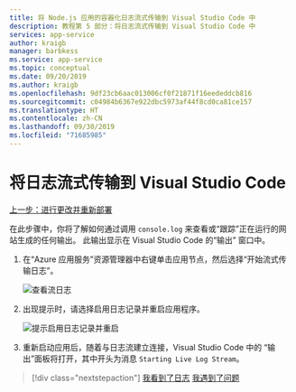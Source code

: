 ```yaml
---
title: 将 Node.js 应用的容器化日志流式传输到 Visual Studio Code 中
description: 教程第 5 部分：将日志流式传输到 Visual Studio Code 中
services: app-service
author: kraigb
manager: barbkess
ms.service: app-service
ms.topic: conceptual
ms.date: 09/20/2019
ms.author: kraigb
ms.openlocfilehash: 9df23cb6aac013006cf0f21871f16eededdcb816
ms.sourcegitcommit: c04984b6367e922dbc5973af44f8cd0ca81ce157
ms.translationtype: HT
ms.contentlocale: zh-CN
ms.lasthandoff: 09/30/2019
ms.locfileid: "71685985"
---
```

# <a name="stream-logs-into-visual-studio-code"></a>将日志流式传输到 Visual Studio Code

[上一步：进行更改并重新部署](tutorial-vscode-docker-node-05.md)

在此步骤中，你将了解如何通过调用 `console.log` 来查看或“跟踪”正在运行的网站生成的任何输出。 此输出显示在 Visual Studio Code 的“输出”  窗口中。

1.  在“Azure 应用服务”资源管理器中右键单击应用节点，然后选择“开始流式传输日志”。 

    ![查看流日志](media/deploy-containers/stream-logs-command.png)

1. 出现提示时，请选择启用日志记录并重启应用程序。

    ![提示启用日志记录并重启](media/deploy-azure/enable-restart.png)

1. 重新启动应用后，随着与日志流建立连接，Visual Studio Code 中的  “输出”面板将打开，其中开头为消息 `Starting Live Log Stream`。

> [!div class="nextstepaction"]
> [我看到了日志](tutorial-vscode-docker-node-07.md) [我遇到了问题](https://www.research.net/r/PWZWZ52?tutorial=node-deployment-docker-extension&step=tailing-logs)
